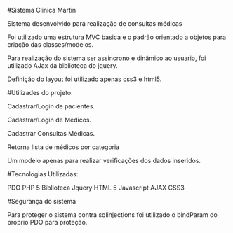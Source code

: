 #Sistema Clinica Martin


Sistema desenvolvido para realização de consultas médicas

Foi utilizado uma estrutura MVC basica e o padrão orientado a objetos 
para criação das classes/modelos.

Para realização do sistema ser assincrono e dinâmico ao usuario,
foi utilizado AJax da biblioteca do jquery.

Definição do layout foi utilizado apenas css3 e html5.


#Utilizades do projeto:

Cadastrar/Login de pacientes.

Cadastrar/Login de Medicos.

Cadastrar Consultas Médicas.

Retorna lista de médicos por categoria



Um modelo apenas para realizar verificações dos dados inseridos.






#Tecnologias Utilizadas:

PDO
PHP 5
Biblioteca Jquery
HTML 5
Javascript
AJAX
CSS3


#Segurança do sistema


Para proteger o sistema contra sqlinjections 
foi utilizado o bindParam do proprio PDO para proteção.